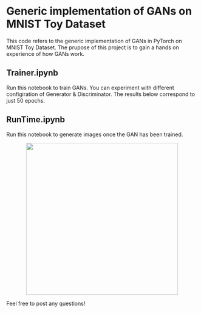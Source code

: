 
# Generic implementation of GANs on MNIST Toy Dataset
This code refers to the generic implementation of GANs in PyTorch on MNIST Toy Dataset. The prupose of this project is to gain a hands on experience of how GANs work. 

## Trainer.ipynb 
Run this notebook to train GANs. You can experiment with different configiration of Generator & Discriminator. The results below correspond to just 50 epochs.


## RunTime.ipynb
Run this notebook to generate images once the GAN has been trained. 

<div align="center">
    <img src="/results.png" width="400px"</img> 
</div>

Feel free to post any questions!
